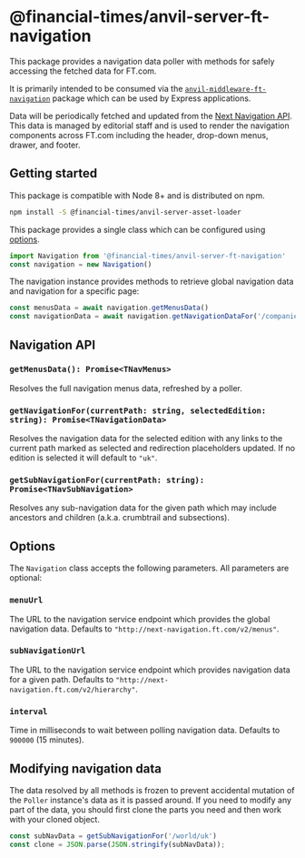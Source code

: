 # @financial-times/anvil-server-ft-navigation

This package provides a navigation data poller with methods for safely accessing the fetched data for FT.com.

It is primarily intended to be consumed via the [`anvil-middleware-ft-navigation`](https://github.com/Financial-Times/anvil/tree/master/packages/anvil-middleware-ft-navigation) package which can be used by Express applications.

Data will be periodically fetched and updated from the [Next Navigation API](https://github.com/Financial-Times/next-navigation-api). This data is managed by editorial staff and is used to render the navigation components across FT.com including the header, drop-down menus, drawer, and footer.


## Getting started

This package is compatible with Node 8+ and is distributed on npm.

```bash
npm install -S @financial-times/anvil-server-asset-loader
```

This package provides a single class which can be configured using [options](#options).

```js
import Navigation from '@financial-times/anvil-server-ft-navigation'
const navigation = new Navigation()
```

The navigation instance provides methods to retrieve global navigation data and navigation for a specific page:

```js
const menusData = await navigation.getMenusData()
const navigationData = await navigation.getNavigationDataFor('/companies/health', 'uk')
```


## Navigation API

### `getMenusData(): Promise<TNavMenus>`

Resolves the full navigation menus data, refreshed by a poller.

### `getNavigationFor(currentPath: string, selectedEdition: string): Promise<TNavigationData>`

Resolves the navigation data for the selected edition with any links to the current path marked as selected and redirection placeholders updated. If no edition is selected it will default to `"uk"`.

### `getSubNavigationFor(currentPath: string): Promise<TNavSubNavigation>`

Resolves any sub-navigation data for the given path which may include ancestors and children (a.k.a. crumbtrail and subsections).


## Options

The `Navigation` class accepts the following parameters. All parameters are optional:

 ### `menuUrl`

The URL to the navigation service endpoint which provides the global navigation data. Defaults to `"http://next-navigation.ft.com/v2/menus"`.

### `subNavigationUrl`

The URL to the navigation service endpoint which provides navigation data for a given path. Defaults to `"http://next-navigation.ft.com/v2/hierarchy"`.

### `interval`

Time in milliseconds to wait between polling navigation data. Defaults to `900000` (15 minutes).


## Modifying navigation data

The data resolved by all methods is frozen to prevent accidental mutation of the `Poller` instance's data as it is passed around. If you need to modify any part of the data, you should first clone the parts you need and then work with your cloned object.

```js
const subNavData = getSubNavigationFor('/world/uk')
const clone = JSON.parse(JSON.stringify(subNavData));
```
